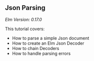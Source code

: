 ## Json Parsing

*Elm Version: 0.17.0*

This tutorial covers:

* How to parse a simple Json document
* How to create an Elm Json Decoder
* How to chain Decoders
* How to handle parsing errors